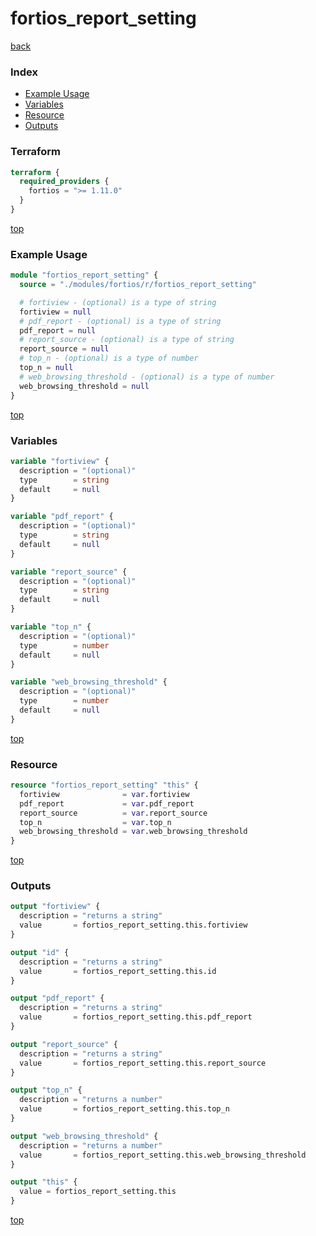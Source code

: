 # fortios_report_setting

[back](../fortios.md)

### Index

- [Example Usage](#example-usage)
- [Variables](#variables)
- [Resource](#resource)
- [Outputs](#outputs)

### Terraform

```terraform
terraform {
  required_providers {
    fortios = ">= 1.11.0"
  }
}
```

[top](#index)

### Example Usage

```terraform
module "fortios_report_setting" {
  source = "./modules/fortios/r/fortios_report_setting"

  # fortiview - (optional) is a type of string
  fortiview = null
  # pdf_report - (optional) is a type of string
  pdf_report = null
  # report_source - (optional) is a type of string
  report_source = null
  # top_n - (optional) is a type of number
  top_n = null
  # web_browsing_threshold - (optional) is a type of number
  web_browsing_threshold = null
}
```

[top](#index)

### Variables

```terraform
variable "fortiview" {
  description = "(optional)"
  type        = string
  default     = null
}

variable "pdf_report" {
  description = "(optional)"
  type        = string
  default     = null
}

variable "report_source" {
  description = "(optional)"
  type        = string
  default     = null
}

variable "top_n" {
  description = "(optional)"
  type        = number
  default     = null
}

variable "web_browsing_threshold" {
  description = "(optional)"
  type        = number
  default     = null
}
```

[top](#index)

### Resource

```terraform
resource "fortios_report_setting" "this" {
  fortiview              = var.fortiview
  pdf_report             = var.pdf_report
  report_source          = var.report_source
  top_n                  = var.top_n
  web_browsing_threshold = var.web_browsing_threshold
}
```

[top](#index)

### Outputs

```terraform
output "fortiview" {
  description = "returns a string"
  value       = fortios_report_setting.this.fortiview
}

output "id" {
  description = "returns a string"
  value       = fortios_report_setting.this.id
}

output "pdf_report" {
  description = "returns a string"
  value       = fortios_report_setting.this.pdf_report
}

output "report_source" {
  description = "returns a string"
  value       = fortios_report_setting.this.report_source
}

output "top_n" {
  description = "returns a number"
  value       = fortios_report_setting.this.top_n
}

output "web_browsing_threshold" {
  description = "returns a number"
  value       = fortios_report_setting.this.web_browsing_threshold
}

output "this" {
  value = fortios_report_setting.this
}
```

[top](#index)